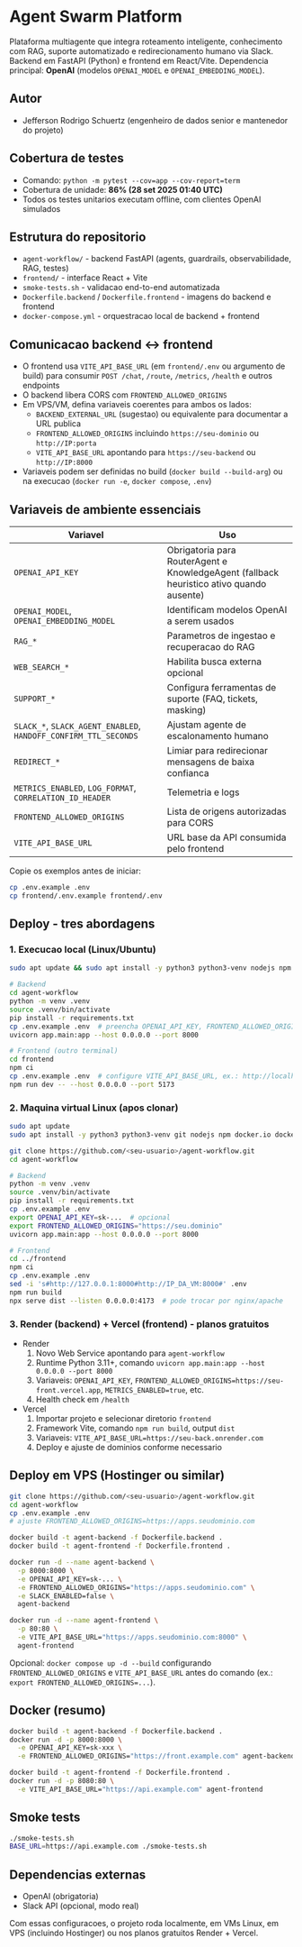 # Agent Swarm Platform

Plataforma multiagente que integra roteamento inteligente, conhecimento com RAG, suporte automatizado e redirecionamento humano via Slack. Backend em FastAPI (Python) e frontend em React/Vite. Dependencia principal: **OpenAI** (modelos `OPENAI_MODEL` e `OPENAI_EMBEDDING_MODEL`).

## Autor
- Jefferson Rodrigo Schuertz (engenheiro de dados senior e mantenedor do projeto)

## Cobertura de testes
- Comando: `python -m pytest --cov=app --cov-report=term`
- Cobertura de unidade: **86% (28 set 2025 01:40 UTC)**
- Todos os testes unitarios executam offline, com clientes OpenAI simulados

## Estrutura do repositorio
- `agent-workflow/` - backend FastAPI (agents, guardrails, observabilidade, RAG, testes)
- `frontend/` - interface React + Vite
- `smoke-tests.sh` - validacao end-to-end automatizada
- `Dockerfile.backend` / `Dockerfile.frontend` - imagens do backend e frontend
- `docker-compose.yml` - orquestracao local de backend + frontend

## Comunicacao backend <-> frontend
- O frontend usa `VITE_API_BASE_URL` (em `frontend/.env` ou argumento de build) para consumir `POST /chat`, `/route`, `/metrics`, `/health` e outros endpoints
- O backend libera CORS com `FRONTEND_ALLOWED_ORIGINS`
- Em VPS/VM, defina variaveis coerentes para ambos os lados:
  - `BACKEND_EXTERNAL_URL` (sugestao) ou equivalente para documentar a URL publica
  - `FRONTEND_ALLOWED_ORIGINS` incluindo `https://seu-dominio` ou `http://IP:porta`
  - `VITE_API_BASE_URL` apontando para `https://seu-backend` ou `http://IP:8000`
- Variaveis podem ser definidas no build (`docker build --build-arg`) ou na execucao (`docker run -e`, `docker compose`, `.env`)

## Variaveis de ambiente essenciais
| Variavel | Uso |
| --- | --- |
| `OPENAI_API_KEY` | Obrigatoria para RouterAgent e KnowledgeAgent (fallback heuristico ativo quando ausente) |
| `OPENAI_MODEL`, `OPENAI_EMBEDDING_MODEL` | Identificam modelos OpenAI a serem usados |
| `RAG_*` | Parametros de ingestao e recuperacao do RAG |
| `WEB_SEARCH_*` | Habilita busca externa opcional |
| `SUPPORT_*` | Configura ferramentas de suporte (FAQ, tickets, masking) |
| `SLACK_*`, `SLACK_AGENT_ENABLED`, `HANDOFF_CONFIRM_TTL_SECONDS` | Ajustam agente de escalonamento humano |
| `REDIRECT_*` | Limiar para redirecionar mensagens de baixa confianca |
| `METRICS_ENABLED`, `LOG_FORMAT`, `CORRELATION_ID_HEADER` | Telemetria e logs |
| `FRONTEND_ALLOWED_ORIGINS` | Lista de origens autorizadas para CORS |
| `VITE_API_BASE_URL` | URL base da API consumida pelo frontend |

Copie os exemplos antes de iniciar:
```bash
cp .env.example .env
cp frontend/.env.example frontend/.env
```

## Deploy - tres abordagens

### 1. Execucao local (Linux/Ubuntu)
```bash
sudo apt update && sudo apt install -y python3 python3-venv nodejs npm docker.io docker-compose-plugin

# Backend
cd agent-workflow
python -m venv .venv
source .venv/bin/activate
pip install -r requirements.txt
cp .env.example .env  # preencha OPENAI_API_KEY, FRONTEND_ALLOWED_ORIGINS, etc.
uvicorn app.main:app --host 0.0.0.0 --port 8000
```
```bash
# Frontend (outro terminal)
cd frontend
npm ci
cp .env.example .env  # configure VITE_API_BASE_URL, ex.: http://localhost:8000
npm run dev -- --host 0.0.0.0 --port 5173
```

### 2. Maquina virtual Linux (apos clonar)
```bash
sudo apt update
sudo apt install -y python3 python3-venv git nodejs npm docker.io docker-compose-plugin

git clone https://github.com/<seu-usuario>/agent-workflow.git
cd agent-workflow

# Backend
python -m venv .venv
source .venv/bin/activate
pip install -r requirements.txt
cp .env.example .env
export OPENAI_API_KEY=sk-...  # opcional
export FRONTEND_ALLOWED_ORIGINS="https://seu.dominio"
uvicorn app.main:app --host 0.0.0.0 --port 8000

# Frontend
cd ../frontend
npm ci
cp .env.example .env
sed -i 's#http://127.0.0.1:8000#http://IP_DA_VM:8000#' .env
npm run build
npx serve dist --listen 0.0.0.0:4173  # pode trocar por nginx/apache
```

### 3. Render (backend) + Vercel (frontend) - planos gratuitos
- Render
  1. Novo Web Service apontando para `agent-workflow`
  2. Runtime Python 3.11+, comando `uvicorn app.main:app --host 0.0.0.0 --port 8000`
  3. Variaveis: `OPENAI_API_KEY`, `FRONTEND_ALLOWED_ORIGINS=https://seu-front.vercel.app`, `METRICS_ENABLED=true`, etc.
  4. Health check em `/health`
- Vercel
  1. Importar projeto e selecionar diretorio `frontend`
  2. Framework Vite, comando `npm run build`, output `dist`
  3. Variaveis: `VITE_API_BASE_URL=https://seu-back.onrender.com`
  4. Deploy e ajuste de dominios conforme necessario

## Deploy em VPS (Hostinger ou similar)
```bash
git clone https://github.com/<seu-usuario>/agent-workflow.git
cd agent-workflow
cp .env.example .env
# ajuste FRONTEND_ALLOWED_ORIGINS=https://apps.seudominio.com

docker build -t agent-backend -f Dockerfile.backend .
docker build -t agent-frontend -f Dockerfile.frontend .

docker run -d --name agent-backend \
  -p 8000:8000 \
  -e OPENAI_API_KEY=sk-... \
  -e FRONTEND_ALLOWED_ORIGINS="https://apps.seudominio.com" \
  -e SLACK_ENABLED=false \
  agent-backend

docker run -d --name agent-frontend \
  -p 80:80 \
  -e VITE_API_BASE_URL="https://apps.seudominio.com:8000" \
  agent-frontend
```
Opcional: `docker compose up -d --build` configurando `FRONTEND_ALLOWED_ORIGINS` e `VITE_API_BASE_URL` antes do comando (ex.: `export FRONTEND_ALLOWED_ORIGINS=...`).

## Docker (resumo)
```bash
docker build -t agent-backend -f Dockerfile.backend .
docker run -d -p 8000:8000 \
  -e OPENAI_API_KEY=sk-xxx \
  -e FRONTEND_ALLOWED_ORIGINS="https://front.example.com" agent-backend

docker build -t agent-frontend -f Dockerfile.frontend .
docker run -d -p 8080:80 \
  -e VITE_API_BASE_URL="https://api.example.com" agent-frontend
```

## Smoke tests
```bash
./smoke-tests.sh
BASE_URL=https://api.example.com ./smoke-tests.sh
```

## Dependencias externas
- OpenAI (obrigatoria)
- Slack API (opcional, modo real)

Com essas configuracoes, o projeto roda localmente, em VMs Linux, em VPS (incluindo Hostinger) ou nos planos gratuitos Render + Vercel.
